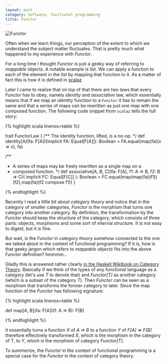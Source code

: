 ```yaml
---
layout: post
category: Software, functional programming
title: Functor
---
```


![Functor](http://adit.io/imgs/functors/fmap_apply.png)

Often when we learn things, our perception of the extent to which we
understand the subject matter fluctuates. That is pretty much
what happened to my experience with *Functor*.

For a long time I thought *Functor* is just a geeky way of referring
to *mappable* objects. A notable example is list. We can apply a
function to each of the element in the list by mapping that function
to it. As a matter of fact this is how it is defined in
[scalaz](https://github.com/scalaz/scalaz/blob/series/7.1.x/core/src/main/scala/scalaz/Functor.scala#L20)

Later I came to realize that on top of that there are two laws that
every *Functor* has to obey, namely *identity* and *associative* law,
which essentially means that if we map an identity function to a `Functor`
it has to remain the same and that a series of maps can be rewritten
as just one map with one composed function. The following code snippet
from `scalaz` tells the full story:

{% highlight scala linenos=table %}

trait FunctorLaw {
  /** The identity function, lifted, is a no-op. */
  def identity[A](fa: F[A])(implicit FA: Equal[F[A]]): Boolean =
    FA.equal(map(fa)(x => x), fa)

  /**
   * A series of maps may be freely rewritten as a single map on a
   * composed function.
   */
  def associative[A, B, C](fa: F[A], f1: A => B, f2: B => C)(
    implicit FC: Equal[F[C]]
  ): Boolean =
     FC.equal(map(map(fa)(f1))(f2),map(fa)(f2 compose f1))
}

{% endhighlight %}

Recently I read a little bit about *category theory* and notice that
in the category of smaller categories, *Functor* is the morphism that
turns one category into another category. By definition, the
transformation by the *Functor* should keep the structure of the
category, which consists of three parts: objects, morphisms and some
sort of internal structure. It is not easy to digest, but it is
fine.

But wait, is the *Functor* in *category theory* somehow connected to
the one we talked about in the context of functional programming? If
it is, how is that geeky jargon which refers to *mappable objects*
fits into the above *Functor* definition? hmmmm...

Gladly this is answered rather clearly
[in the Haskell Wikibook on Category
Theory](https://en.wikibooks.org/wiki/Haskell/Category_theory#Functors_on_Hask).
Basically if we think of the types of any functional language as a
category (let's use *T* to denote that) and *Functor[T]* as another
category (which is a subset of the category *T*). Then *Functor* can
be seen as a morphism that transforms the former category to
later. Since the map function of the *Functor* has following
signature:

{% highlight scala linenos=table %}

def map[A, B](fa: F[A])(f: A => B): F[B]

{% endhighlight %}

It essentially turns a function *X* of *A => B* to a function *Y* of *F[A] =>
F[B]* therefore effectively transformed *X*, which is the morphism in
the category of *T*, to *Y*, which is the morphism of category
*Functor[T]*.

To summerize, the *Functor* in the context of functional programming
is a special case for the *Functor* in the context of category theory.
